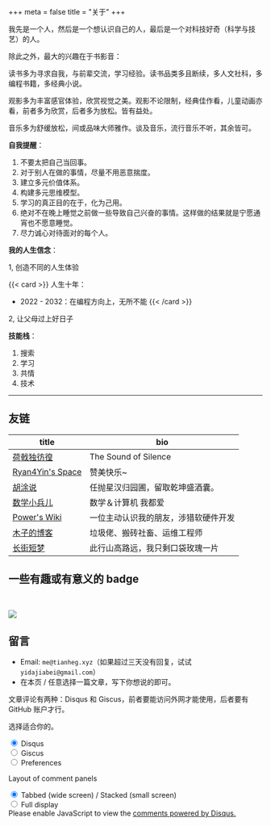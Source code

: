 +++
meta = false
title = "关于"
+++

我先是一个人，然后是一个想认识自己的人，最后是一个对科技好奇（科学与技艺）的人。

除此之外，最大的兴趣在于书影音：

读书多为寻求自我，与前辈交流，学习经验。读书品类多且断续，多人文社科，多编程书籍，多经典小说。

观影多为丰富感官体验，欣赏视觉之美。观影不论限制，经典佳作看，儿童动画亦看，前者多为欣赏，后者多为放松。皆有益处。

音乐多为舒缓放松，间或品味大师雅作。谈及音乐，流行音乐不听，其余皆可。

**自我提醒**：

1. 不要太把自己当回事。
2. 对于别人在做的事情，尽量不用恶意揣度。
3. 建立多元价值体系。
4. 构建多元思维模型。
5. 学习的真正目的在于，化为己用。
6. 绝对不在晚上睡觉之前做一些导致自己兴奋的事情。这样做的结果就是宁愿通宵也不愿意睡觉。
7. 尽力诚心对待面对的每个人。

**我的人生信念**：

1, 创造不同的人生体验


{{< card >}}
人生十年：

- 2022 - 2032：在编程方向上，无所不能
{{< /card >}}

2, 让父母过上好日子

**技能栈**：

1. 搜索
2. 学习
3. 共情
4. 技术

---

## 友链

| title                                       | bio                                  |
|---------------------------------------------|--------------------------------------|
| [荷戟独彷徨](https://guanqr.com)            | The Sound of Silence                 |
| [Ryan4Yin's Space](https://ryan4yin.space/) | 赞美快乐~                            |
| [胡涂说](https://hutusi.com/)               | 任抛星汉归园圃，留取乾坤盛酒囊。     |
| [数学小兵儿](https://matnoble.me/)          | 数学＆计算机 我都爱                  |
| [Power's Wiki](https://wiki-power.com/)     | 一位主动认识我的朋友，涉猎软硬件开发 |
| [木子的博客](https://blog.k8s.li)           | 垃圾佬、搬砖社畜、运维工程师         |
| [长街短梦](https://www.wangyunzi.com/)     | 此行山高路远，我只剩口袋玫瑰一片     |

## 一些有趣或有意义的 badge

<a href="https://www.foreverblog.cn/" target="_blank"><img src="/images/foreverblog_logo.png" alt="" style="width:auto;height:16px;"></a>

[![](/images/512kb-green.svg)](https://512kb.club/)

<!-- https://codepen.io/kevquirk/pen/VwmVaKm -->

## 留言

- Email: `me@tianheg.xyz`（如果超过三天没有回复，试试 `yidajiabei@gmail.com`）
- 在本页 / 任意选择一篇文章，写下你想说的即可。

文章评论有两种：Disqus 和 Giscus，前者要能访问外网才能使用，后者要有 GitHub 账户才行。

选择适合你的。

<!--

## 赞助

- [爱发电](https://afdian.net/@tianheg)
- [面包多](https://dun.mianbaoduo.com/@tianheg)
- [PayPal](https://paypal.me/tianheg)
- [Patreon](https://patreon.com/tianheg)

-->

<section class="comments">
  <div class="tabs">
    <input name="tabs" type="radio" id="tab-1" checked class="input" />
    <label for="tab-1" class="label">Disqus</label>
    <div class="panel">
      <div id="disqus_thread"></div>
      <script data-src="//tianheg.disqus.com/embed.js" async></script>
    </div>
    <input name="tabs" type="radio" id="tab-2" class="input" />
    <label for="tab-2" class="label">Giscus</label>
    <div class="panel">
      <script
        src="https://giscus.app/client.js"
        data-repo="tianheg/blog"
        data-repo-id="MDEwOlJlcG9zaXRvcnkyNzY5Mjk1OTM="
        data-category="Comments"
        data-category-id="DIC_kwDOEIGcOc4COv8X"
        data-mapping="pathname"
        data-reactions-enabled="1"
        data-emit-metadata="0"
        data-theme="light"
        data-lang="zh-CN"
        data-loading="lazy"
        crossorigin="anonymous"
        async
      ></script>
    </div>
    <input name="tabs" type="radio" id="tab-3" class="input" />
    <label for="tab-3" class="label">Preferences</label>
    <div class="panel">
      <p class="title">Layout of comment panels</p>
      <input name="layout" type="radio" id="layout-1" checked />
      <label for="layout-1"
        >Tabbed (wide screen) / Stacked (small screen)</label
      >
      <br />
      <input name="layout" type="radio" id="layout-2" />
      <label for="layout-2">Full display</label>
    </div>
  </div>
  <script src="https://cdn.jsdelivr.net/npm/@xiee/utils/js/custom-disqus.min.js" defer></script>
  <!-- ><script src="/js/custom-disqus.js" defer></script> -->
  <noscript
    >Please enable JavaScript to view the
    <a href="https://disqus.com/?ref_noscript"
      >comments powered by Disqus.</a
    ></noscript
  >
</section>